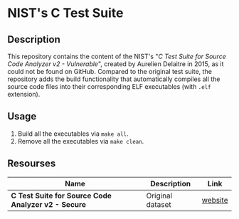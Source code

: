# NIST's C Test Suite

## Description

This repository contains the content of the NIST's "*C Test Suite for Source Code Analyzer v2 - Vulnerable*", created by Aurelien Delaitre in 2015, as it could not be found on GitHub. Compared to the original test suite, the repository adds the build functionality that automatically compiles all the source code files into their corresponding ELF executables (with `.elf` extension).

## Usage

1. Build all the executables via `make all`.
2. Remove all the executables via `make clean`.

## Resourses

| Name                                                  | Description      | Link                                                     | 
|-------------------------------------------------------|------------------|----------------------------------------------------------|
| **C Test Suite for Source Code Analyzer v2 - Secure** | Original dataset | [website](https://samate.nist.gov/SRD/view.php?tsID=100) |